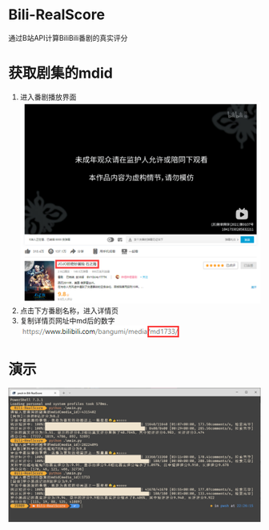 # Bili-RealScore
通过B站API计算BiliBili番剧的真实评分

# 获取剧集的mdid
1. 进入番剧播放界面
![播放页](https://github.com/quantumDCS/Bili-RealScore/blob/master/assets/%E6%92%AD%E6%94%BE%E9%A1%B5.png)
2. 点击下方番剧名称，进入详情页
3. 复制详情页网址中md后的数字
![url](https://github.com/quantumDCS/Bili-RealScore/blob/master/assets/url.png)

# 演示
![示例](https://github.com/quantumDCS/Bili-RealScore/blob/master/assets/%E7%A4%BA%E4%BE%8B.png)
